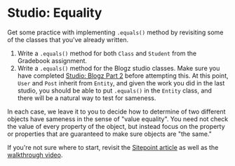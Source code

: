 # Studio: Equality

Get some practice with implementing `.equals()` method by revisiting some of the classes that you've already written.

1. Write a `.equals()` method for both `Class` and `Student` from the Gradebook assignment.
2. Write a `.equals()` method for the Blogz studio classes. Make sure you have completed [Studio: Blogz Part 2][blogz2] before attempting this. At this point, `User` and `Post` inherit from `Entity`, and given the work you did in the last studio, you should be able to put `.equals()` in the `Entity` class, and there will be a natural way to test for sameness.

In each case, we leave it to you to decide how to determine of two different objects have sameness in the sense of "value equality". You need not check the value of every property of the object, but instead focus on the property or properties that are guaranteed to make sure objects are "the same."

If you're not sure where to start, revisit the [Sitepoint article][sitepoint] as well as the [walkthrough video][walkthrough].

[blogz2]: ../../materials/studios/blogz-part2
[sitepoint]: https://www.sitepoint.com/implement-javas-equals-method-correctly/
[walkthrough]: https://www.youtube.com/watch?v=iyT7pgKzOZM
